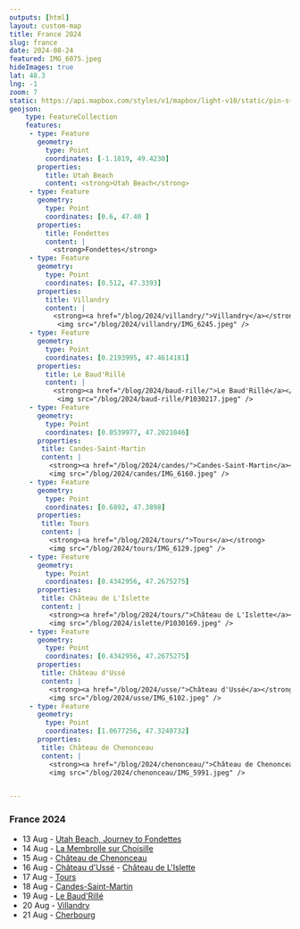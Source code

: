 ```yaml
---
outputs: [html]
layout: custom-map
title: France 2024
slug: france
date: 2024-08-24
featured: IMG_6075.jpeg
hideImages: true
lat: 48.3
lng: -1
zoom: 7
static: https://api.mapbox.com/styles/v1/mapbox/light-v10/static/pin-s+555555(-84.8131851,10.312516),pin-s+555555(-84.6824846,10.5007697),pin-s+555555(-83.5132126,10.5623131),pin-s+555555(-84.120568,10.415602)/-84.4,9.8,6,13/350x250@2x
geojson: 
    type: FeatureCollection
    features:
     - type: Feature
       geometry:
         type: Point
         coordinates: [-1.1819, 49.4230]
       properties:
         title: Utah Beach
         content: <strong>Utah Beach</strong> 
     - type: Feature
       geometry:
         type: Point
         coordinates: [0.6, 47.40 ]
       properties:
         title: Fondettes
         content: |
           <strong>Fondettes</strong> 
     - type: Feature
       geometry:
         type: Point
         coordinates: [0.512, 47.3393]
       properties:
         title: Villandry
         content: |
           <strong><a href="/blog/2024/villandry/">Villandry</a></strong> 
            <img src="/blog/2024/villandry/IMG_6245.jpeg" />   
     - type: Feature
       geometry:
         type: Point
         coordinates: [0.2193995, 47.4614181]
       properties:
         title: Le Baud'Rillé
         content: |
           <strong><a href="/blog/2024/baud-rille/">Le Baud'Rillé</a></strong> 
            <img src="/blog/2024/baud-rille/P1030217.jpeg" />
     - type: Feature
       geometry:
         type: Point
         coordinates: [0.0539977, 47.2021046]
       properties:
        title: Candes-Saint-Martin
        content: |
          <strong><a href="/blog/2024/candes/">Candes-Saint-Martin</a></strong>
          <img src="/blog/2024/candes/IMG_6160.jpeg" />
     - type: Feature
       geometry:
         type: Point 
         coordinates: [0.6892, 47.3898]
       properties:
        title: Tours
        content: |
          <strong><a href="/blog/2024/tours/">Tours</a></strong>
          <img src="/blog/2024/tours/IMG_6129.jpeg" />
     - type: Feature
       geometry:
         type: Point 
         coordinates: [0.4342956, 47.2675275]
       properties:
        title: Château de L'Islette
        content: |
          <strong><a href="/blog/2024/tours/">Château de L'Islette</a></strong>
          <img src="/blog/2024/islette/P1030169.jpeg" />
     - type: Feature
       geometry:
         type: Point 
         coordinates: [0.4342956, 47.2675275]
       properties:
        title: Château d'Ussé
        content: |
          <strong><a href="/blog/2024/usse/">Château d'Ussé</a></strong>
          <img src="/blog/2024/usse/IMG_6102.jpeg" />
     - type: Feature
       geometry:
         type: Point 
         coordinates: [1.0677256, 47.3248732]
       properties:
        title: Château de Chenonceau
        content: |
          <strong><a href="/blog/2024/chenonceau/">Château de Chenonceau</a></strong>
          <img src="/blog/2024/chenonceau/IMG_5991.jpeg" />


---
```


### France 2024
- 13 Aug - [Utah Beach, Journey to Fondettes](/blog/2024/utah-beach-and-journey/)
- 14 Aug - [La Membrolle sur Choisille](/blog/2024/membrolle-sur-choisille)
- 15 Aug - [Château de Chenonceau](/blog/2024/chenonceau)
- 16 Aug - [Château d'Ussé](/blog/2024/usse)
         - [Château de L'Islette](/blog/2024/islette)
- 17 Aug - [Tours](/blog/2024/tours)
- 18 Aug - [Candes-Saint-Martin](/blog/2024/candes)
- 19 Aug - [Le Baud'Rillé](/blog/2024/baud-rille/)
- 20 Aug - [Villandry](/blog/2024/villandry)
- 21 Aug - [Cherbourg](/blog/2024/cherbourg/)

<style>
#custom .page-content {
  background: #ddd;
  padding: 0 3rem 1rem 0;
  margin: 0;
  width: 18em;
}
ul ul li {
  margin-left: -1rem;
}
</style>